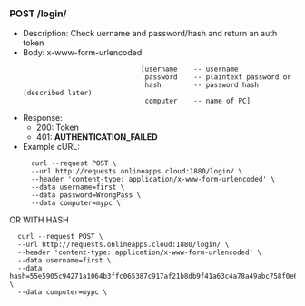 ### POST /login/ 
* Description: Check uername and password/hash and return an auth token
* Body: x-www-form-urlencoded: 
  ```
                               [username    -- username
                                password    -- plaintext password or
                                hash        -- password hash (described later)
                                computer    -- name of PC]
* Response:
    * 200: Token
    * 401: **AUTHENTICATION_FAILED**
* Example cURL:
  ```
    curl --request POST \
    --url http://requests.onlineapps.cloud:1880/login/ \
    --header 'content-type: application/x-www-form-urlencoded' \
    --data username=first \
    --data password=WrongPass \
    --data computer=mypc \
  ```
OR WITH HASH
  ```  
    curl --request POST \
    --url http://requests.onlineapps.cloud:1880/login/ \
    --header 'content-type: application/x-www-form-urlencoded' \
    --data username=first \
    --data hash=55e5905c94271a1064b3ffc065387c917af21b8db9f41a63c4a78a49abc758f0e63369d8ab91b40419ba2c105d65f309313ac30812961dedca2a7a24f2505582 \
    --data computer=mypc \

